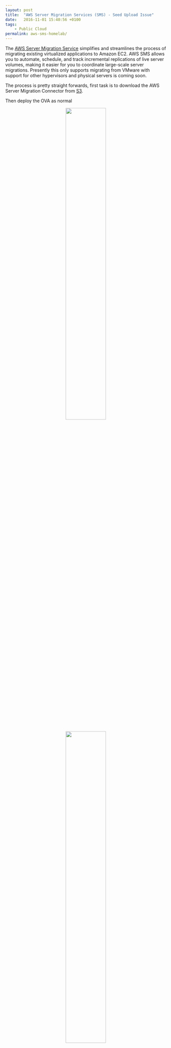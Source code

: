 ```yaml
---
layout: post
title:  "AWS Server Migration Services (SMS) - Seed Upload Issue"
date:   2016-11-01 15:40:56 +0100
tags:
    - Public Cloud
permalink: aws-sms-homelab/
---
```

The [AWS Server Migration Service](https://aws.amazon.com/server-migration-service/) simplifies and streamlines the process of migrating existing virtualized applications to Amazon EC2. AWS SMS allows you to automate, schedule, and track incremental replications of live server volumes, making it easier for you to coordinate large-scale server migrations. Presently this only supports migrating from VMware with support for other hypervisors and physical servers is coming soon.

The process is pretty straight forwards,  first task is to download the AWS Server Migration Connector from [S3](https://s3.amazonaws.com/sms-connector/AWS-SMS-Connector.ova).

Then deploy the OVA as normal  
<center><img src="/images/aws-sms-ova-deploy.jpeg" width="50%"></center>

<center><img src="/images/aws-sms-ova-deploy-final.jpeg" width="50%"></center>

The Connector has a web UI, once deployed connect open browser to https://dhcp-addr
<center><img src="/images/aws-sma-cfg-wiz.jpeg" width="50%"></center>

The SMS Connector needst to connect to your AWS account and therefore we need to create a user with the "ServerMigrationConnector" role attached.
<center><img src="/images/aws-sms-account.jpeg" width="50%"></center>

The setup wizard guides you through the following steps,

* Step 1: License Agreement
* Step 2: Create a Password
* Step 3: Network Info
* Step 4: Log Uploads and Upgrades
* Step 5: Server Migration Service

Once configuration is complete the connection to AWS and vCenter should show good in the connector configuration.
<center><img src="/images/aws-sma-cfg-complete.jpeg" width="50%"></center>

If we then connect to AWS we can see the connector.
<center><img src="/images/aws-sma-cfg-complete-console.jpeg" width="50%"></center>

The first task to complete is importing the server catalog from the Connector and inspect the vCenter Server inventory.
<center><img src="/images/aws-sma-import.jpeg" width="50%"></center>

We need a custom role creating to import a virtual machine.  To do this create a local file named trust-policy.json with the following content:  

```  
{  
    "Version": "2012-10-17",  
    "Statement": [  
        {  
            "Sid": "",  
            "Effect": "Allow",  
            "Principal": {  
                "Service": "sms.amazonaws.com"  
            },  
            "Action": "sts:AssumeRole",  
            "Condition": {  
                "StringEquals": {  
                    "sts:ExternalId": "sms"  
                }  
            }  
        }  
    ]  
}  
```   

Create a local file named role-policy.json with the following content:  

```  
{  
    "Version": "2012-10-17",  
    "Statement": [  
        {  
            "Effect": "Allow",  
            "Action": [  
                "ec2:ModifySnapshotAttribute",  
                "ec2:CopySnapshot",  
                "ec2:CopyImage",  
                "ec2:DeleteSnapshot",  
                "ec2:DescribeImages",  
                "ec2:DescribeSnapshots"  
            ],  
            "Resource": "*"  
        }  
    ]  
}  
```  

At a command prompt, go to the directory where you stored the two JSON policy files, and run the following commands to create the SMS service role:  

    aws iam create-role --role-name sms --assume-role-policy-document file://trust-policy.json
    aws iam put-role-policy --role-name sms --policy-name sms --policy-document file:/

<center><img src="/images/aws-policy-create.jpeg" width="50%"></center>

Once the vCenter Server Inventory is imported to AWS SMS, and the role is created we can create our first replication job.
<center><img src="/images/aws-sms-replication.jpeg" width="50%"></center>

In theory this should run the initial seed replication, I started my first replication of a small CentOS7 VM at around 5pm and left it running all night,  on checking at 9am it still had not completed.
<center><img src="/images/aws-sma-import-status.jpeg" width="50%"></center>

While I don't have the worlds fastest internet upload connection this should have completed in 16hrs so I went in search of the log files.  Usefully if you connect to the web UI of the SMS Connector there is a 'Support Link' one of which is 'Download Log Bundle'. Clicking this downloads connector-debug.tar.gz after a lot of trial and error looking through the various files within I found,

    /connector-debug/var/log/connector/sms-replications-poller.log

The SMS Connector replication poller appears to be a Java application which performs the inventory and upload services. The output is left quite verbose so its fairly easy to following the upload process in summary it flows like this,  

* ValidateReplicationJob (Connects to vCenter and confirms permissions)
* CREATE_UPLOAD_BUCKET (Connects to S3 and creates a bucket)
* CREATE_BASE_SNAPSHOT (Connects to vCenter and creates a snapshot)
* UPLOAD_BASE_SNAPSHOT (Starts a InMemoryStreamingMultipartUpload of snapshot to S3)

For my upload I can see it starting well and uploading,

``` 
2016-11-01 17:08:21.447 [INFO ] [RTP:sms-job-75a5401c:sms-run-04a4416d:UploadBaseSnapshot] ReplicationTaskPoller:184 - ---------------------------------------------------------------
2016-11-01 17:08:21.447 [INFO ] [RTP:sms-job-75a5401c:sms-run-04a4416d:UploadBaseSnapshot] ReplicationTaskPoller:185 - 	MESSAGE: UPLOAD_BASE_SNAPSHOT
2016-11-01 17:08:21.451 [INFO ] [RTP:sms-job-75a5401c:sms-run-04a4416d:UploadBaseSnapshot] ReplicationTaskPoller:216 - 	Available slots: 10 LRO, 20 fast. Used LRO slot.
2016-11-01 17:08:21.451 [INFO ] [RTP:sms-job-75a5401c:sms-run-04a4416d:UploadBaseSnapshot] ReplicationTaskPoller:228 - 	STARTED: UPLOAD_BASE_SNAPSHOT
2016-11-01 17:08:21.451 [INFO ] [RTP:sms-job-75a5401c:sms-run-04a4416d:UploadBaseSnapshot] ReplicationTaskPoller:229 - ---------------------------------------------------------------
2016-11-01 17:08:21.632 [INFO ] [sms-job-75a5401c:sms-run-04a4416d:UploadBaseSnapshot] SMSClient:156 - SendMessage: {Type: UPLOAD_BASE_SNAPSHOT_RESULT, ContextToken: sms-job-75a5401c:sms-run-04a4416d:UploadBaseSnapshot, TaskState: STARTING}
2016-11-01 17:08:22.961 [INFO ] [sms-job-75a5401c:sms-run-04a4416d:UploadBaseSnapshot] UploadBaseSnapshotBasicOperation:88 - Successfully responded to SMS to start the task
2016-11-01 17:08:22.961 [INFO ] [sms-job-75a5401c:sms-run-04a4416d:UploadBaseSnapshot] VSphereClientFactory:52 - Logging into vcenter.darrylcauldwell.local as administrator@vsphere.local
2016-11-01 17:08:23.039 [INFO ] [sms-job-75a5401c:sms-run-04a4416d:UploadBaseSnapshot] VSphereClient:90 - Connected: vSphere session, login: 'VSPHERE.LOCAL\Administrator', IP/Hostname: vcenter.darrylcauldwell.local, Product: VMware vCenter Server 6.0.0 build-3634794, apiVersion: 6.0, OS: linux-x64, Server instanceUuid: 25e94de5-86ce-4284-b3f7-004d54883739
2016-11-01 17:08:23.042 [INFO ] [sms-job-75a5401c:sms-run-04a4416d:UploadBaseSnapshot] SmsVSphereClientFactory:69 - Connected to vSphere: VMware vCenter Server 6.0.0 build-3634794
2016-11-01 17:08:23.042 [INFO ] [sms-job-75a5401c:sms-run-04a4416d:UploadBaseSnapshot] UploadBaseSnapshotBasicOperation:376 - vSphere session, login: 'VSPHERE.LOCAL\Administrator', IP/Hostname: vcenter.darrylcauldwell.local, Product: VMware vCenter Server 6.0.0 build-3634794, apiVersion: 6.0, OS: linux-x64, Server instanceUuid: 25e94de5-86ce-4284-b3f7-004d54883739
2016-11-01 17:08:23.313 [INFO ] [sms-job-75a5401c:sms-run-04a4416d:UploadBaseSnapshot] EsxCertificateUtils:22 - ESX certificate of HostSystem:host-20 @ https://vcenter.darrylcauldwell.local/sdk of VirtualMachine:vm-162 @ https://vcenter.darrylcauldwell.local/sdk found, size: 1468
2016-11-01 17:08:23.320 [INFO ] [sms-job-75a5401c:sms-run-04a4416d:UploadBaseSnapshot] UploadBaseSnapshotBasicOperation:99 - Snapshot: snapshot-164
2016-11-01 17:08:23.437 [INFO ] [Thread-7] UploadBaseSnapshotBasicOperation$1:130 - Renewed lease...
2016-11-01 17:08:23.444 [INFO ] [Finalizer] VSphereClient:280 - Already logged out.
2016-11-01 17:08:23.445 [INFO ] [Finalizer] VSphereClient:280 - Already logged out.
2016-11-01 17:08:23.465 [INFO ] [sms-job-75a5401c:sms-run-04a4416d:UploadBaseSnapshot] SnapshotStream:163 - Vmdkurl: https://esx2.darrylcauldwell.local/nfc/52da312e-52f9-ae78-46dd-687261688222/disk-1.vmdk
2016-11-01 17:08:23.465 [INFO ] [sms-job-75a5401c:sms-run-04a4416d:UploadBaseSnapshot] SnapshotStream:176 - Added vmdkurl: https://esx2.darrylcauldwell.local/nfc/52da312e-52f9-ae78-46dd-687261688222/disk-1.vmdk and contentID: 4e3f3d82a59ef77087fee67c67ee9838 to the map
2016-11-01 17:08:23.465 [INFO ] [sms-job-75a5401c:sms-run-04a4416d:UploadBaseSnapshot] SnapshotStream:181 - Got vmdkUrls...
2016-11-01 17:08:23.467 [INFO ] [sms-job-75a5401c:sms-run-04a4416d:UploadBaseSnapshot] UploadBaseSnapshotBasicOperation:283 - Starting progress updater...
2016-11-01 17:08:23.468 [INFO ] [sms-job-75a5401c:sms-run-04a4416d:UploadBaseSnapshot] UploadBaseSnapshotBasicOperation:285 - Progress updater started
2016-11-01 17:08:23.469 [INFO ] [sms-job-75a5401c:sms-run-04a4416d:UploadBaseSnapshot] UploadBaseSnapshotBasicOperation:171 - URL: https://esx2.darrylcauldwell.local/nfc/52da312e-52f9-ae78-46dd-687261688222/disk-1.vmdkDiskInfoDiskInfo(controllerName=VirtualLsiLogicController, controllerKey=1000, busNumber=0, unitNumber=0, longContentId=4e3f3d82a59ef77087fee67c67ee9838, capacityInBytes=17179869184)
2016-11-01 17:08:23.499 [INFO ] [sms-job-75a5401c:sms-run-04a4416d:UploadBaseSnapshot] UploadBaseSnapshotBasicOperation:178 - sms-job-75a5401c/sms-run-04a4416d/4e3f3d82a59ef77087fee67c67ee9838.vmdk
2016-11-01 17:08:23.501 [INFO ] [sms-job-75a5401c:sms-run-04a4416d:UploadBaseSnapshot] InMemoryStreamingMultipartUpload:53 - Initiating upload
2016-11-01 17:08:24.364 [INFO ] [sms-job-75a5401c:sms-run-04a4416d:UploadBaseSnapshot] InMemoryStreamingMultipartUpload:62 - Upload initiated, upload Id:HX5mm4ELRT17CGnsm4a6voAjP4ryyCTnb34qy1C0_1aMKE8zJtuo1Ob7sN56GMbIyFYjTRaB8lFzKUq2AwBOmJFmywRI2zzURdhmKk_yivl7Zzo5LcbvHaOBiabEMHOw
2016-11-01 17:08:24.364 [INFO ] [sms-job-75a5401c:sms-run-04a4416d:UploadBaseSnapshot] InMemoryStreamingMultipartUpload:71 - Attempting to upload part 1
2016-11-01 17:08:28.605 [INFO ] [pool-2-thread-1] SMSClient:156 - SendMessage: {Type: UPLOAD_BASE_SNAPSHOT_RESULT, ContextToken: sms-job-75a5401c:sms-run-04a4416d:UploadBaseSnapshot, TaskState: ONGOING, Progress: 0}
2016-11-01 17:08:31.060 [INFO ] [sms-job-75a5401c:sms-run-04a4416d:UploadBaseSnapshot] InMemoryStreamingMultipartUpload:79 - Uploading part 1
2016-11-01 17:30:37.399 [INFO ] [sms-job-75a5401c:sms-run-04a4416d:UploadBaseSnapshot] InMemoryStreamingMultipartUpload:89 - Bytes Transferred: 104857600
2016-11-01 17:30:37.400 [INFO ] [sms-job-75a5401c:sms-run-04a4416d:UploadBaseSnapshot] InMemoryStreamingMultipartUpload:103 - Part uploaded
2016-11-01 17:30:37.400 [INFO ] [sms-job-75a5401c:sms-run-04a4416d:UploadBaseSnapshot] UploadBaseSnapshotBasicOperation:197 - Upload Progress Percentage: 0
2016-11-01 17:30:37.400 [INFO ] [sms-job-75a5401c:sms-run-04a4416d:UploadBaseSnapshot] InMemoryStreamingMultipartUpload:71 - Attempting to upload part 2
2016-11-01 17:30:46.970 [INFO ] [sms-job-75a5401c:sms-run-04a4416d:UploadBaseSnapshot] InMemoryStreamingMultipartUpload:79 - Uploading part 2
2016-11-01 18:15:48.541 [INFO ] [sms-job-75a5401c:sms-run-04a4416d:UploadBaseSnapshot] UploadBaseSnapshotBasicOperation:197 - Upload Progress Percentage: 1
``` 

However it then looks like Part 2 fails to upload with java.io.IOException

``` 
2016-11-01 18:15:48.599 [ERROR] [sms-job-75a5401c:sms-run-04a4416d:UploadBaseSnapshot] UploadBaseSnapshotBasicOperation:227 - Failed when uploading base disk(s) to S3......
java.io.IOException: Premature EOF
2016-11-01 18:15:48.727 [INFO ] [sms-job-75a5401c:sms-run-04a4416d:UploadBaseSnapshot] SMSClient:156 - SendMessage: {Type: UPLOAD_BASE_SNAPSHOT_RESULT, ContextToken: sms-job-75a5401c:sms-run-04a4416d:UploadBaseSnapshot, TaskState: ERROR, StatusCode: CONNECTOR_ERROR, StatusMessage: Failed to upload base disk(s) to S3. Please try again. If this problem persists, please contact AWS support: Premature EOF, DiagnosticMessage: java.io.IOException: Premature EOF
2016-11-01 18:15:48.727 [INFO ] [sms-job-75a5401c:sms-run-04a4416d:UploadBaseSnapshot] SMSClient:156 - SendMessage: {Type: UPLOAD_BASE_SNAPSHOT_RESULT, ContextToken: sms-job-75a5401c:sms-run-04a4416d:UploadBaseSnapshot, TaskState: ERROR, StatusCode: CONNECTOR_ERROR, StatusMessage: Failed to upload base disk(s) to S3. Please try again. If this problem persists, please contact AWS support: Premature EOF, DiagnosticMessage: java.io.IOException: Premature EOF
``` 

The java job sms-job-75a5401c:sms-run-04a4416d:UploadBaseSnapshot then appears to exit and think its finished upload of base snapshot.

``` 
2016-11-01 18:15:49.590 [INFO ] [sms-job-75a5401c:sms-run-04a4416d:UploadBaseSnapshot] ReplicationTaskPoller:249 - ---------------------------------------------------------------
2016-11-01 18:15:49.590 [INFO ] [sms-job-75a5401c:sms-run-04a4416d:UploadBaseSnapshot] ReplicationTaskPoller:250 - 	FINISHED: UPLOAD_BASE_SNAPSHOT:sms-job-75a5401c:sms-run-04a4416d:UploadBaseSnapshot
2016-11-01 18:15:49.590 [INFO ] [sms-job-75a5401c:sms-run-04a4416d:UploadBaseSnapshot] ReplicationTaskPoller:252 - ---------------------------------------------------------------
``` 



This appears bad,  not because the upload failed as uploads do fail,  but bad that as the AWS Console SMS Service shows that the upload is progressing without error when actually the Connector has failed and is not uploading.
